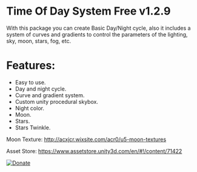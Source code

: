# Time Of Day System Free v1.2.9
With this package you can create Basic Day/Night cycle, also it includes a system of curves and gradients to control the parameters of the lighting, sky, moon, stars, fog, etc.

# Features:
* Easy to use. 
* Day and night cycle. 
* Curve and gradient system. 
* Custom unity procedural skybox.
* Night color. 
* Moon. 
* Stars.
* Stars Twinkle.

Moon Texture: http://acxjcr.wixsite.com/acr0/u5-moon-textures

Asset Store: https://www.assetstore.unity3d.com/en/#!/content/71422

[![Donate](https://img.shields.io/badge/Donate-PayPal-green.svg)](SF84LUS4TFHFA)


